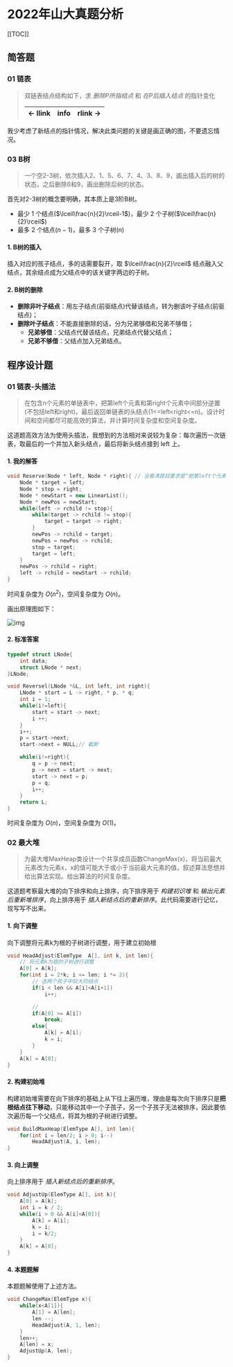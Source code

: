 # 2022年山大真题分析

[[TOC]]

## 简答题

### 01 链表

> 双链表结点结构如下，求 *删除P所指结点* 和 *在P后插入结点* 的指针变化
>
> | <- llink | info | rlink -> |
> |:---:  |:---: |:---:  |

我少考虑了新结点的指针情况，解决此类问题的关键是画正确的图，不要遗忘情况。

### 03 B树

> 一个空2-3树，依次插入2、1、5、6、7、4、3、8、9，画出插入后的树的状态，之后删除6和9，画出删除后树的状态。

首先对2-3树的概念要明确，其本质上是3阶B树。

- 最少 1 个结点($\lceil\frac{n}{2}\rceil-1$)，最少 2 个子树($\lceil\frac{n}{2}\rceil$)
- 最多 2 个结点($n-1$)，最多 3 个子树($n$)

#### 1. B树的插入

插入对应的孩子结点，多的话需要裂开，取 $\lceil\frac{n}{2}\rceil$ 结点融入父结点，其余结点成为父结点中的该关键字两边的子树。

#### 2. B树的删除

- **删除非叶子结点**：用左子结点(前驱结点)代替该结点，转为删该叶子结点(前驱结点)；
- **删除叶子结点**：不能直接删除的话，分为兄弟够借和兄弟不够借；
  - **兄弟够借**：父结点代替该结点，兄弟结点代替父结点；
  - **兄弟不够借**：父结点加入兄弟结点。


## 程序设计题

### 01 链表-头插法

> 在包含n个元素的单链表中，把第left个元素和第right个元素中间部分逆置(不包括left和right)，最后返回单链表的头结点(1<=left<right<=n)。设计时间和空间都尽可能高效的算法，并计算时间复杂度和空间复杂度。

这道题高效方法为使用头插法，我想到的方法相对来说较为复杂：每次遍历一次链表，取最后的一个并加入新头结点，最后将新头结点接到 left 上。

<!-- <div  class="img-program-sdu-2022">
<img src="https://mysite-bucket.oss-cn-wulanchabu.aliyuncs.com/blog_img/%E5%B1%B1%E5%A4%A72022%E6%95%B0%E6%8D%AE%E7%BB%93%E6%9E%84%E7%AD%94%E9%A2%98%E6%80%9D%E8%B7%AF%E5%9B%BE.jpg?x-oss-process=style/small_size_rule" /> 
</div> -->

#### 1. 我的解答

```cpp
void Reserve(Node * left, Node * right){ // 没看清题目要求是“把第left个元素和第right个元素中间部分逆置”，以为是两个结点
    Node * target = left;
    Node * stop = right;
    Node * newStart = new LinearList();
    Node * newPos = newStart;
    while(left -> rchild != stop){
        while(target -> rchild != stop){
            target = target -> right;
        }
        newPos -> rchild = target;
        newPos = newPos -> rchild;
        stop = target;
        target = left;
    }
    newPos -> rchild = right;
    left -> rchild = newStart -> rchild;
}
```

时间复杂度为  $O(n^2)$，空间复杂度为 $O(n)$。


画出原理图如下：

![img](https://mysite-bucket.oss-cn-wulanchabu.aliyuncs.com/blog_img/%E5%B1%B1%E5%A4%A72022%E6%95%B0%E6%8D%AE%E7%BB%93%E6%9E%84%E7%AD%94%E9%A2%98%E6%80%9D%E8%B7%AF%E5%9B%BE.jpg?x-oss-process=style/small_size_rule)

#### 2. 标准答案

```cpp
typedef struct LNode{
    int data;
    struct LNode * next;
}LNode;

void Reversel(LNode *&L, int left, int right){
    LNode * start = L -> right, * p, * q;
    int i = 1;
    while(i!=left){
        start = start -> next;
        i ++;
    }
    i++;
    p = start->next;
    start->next = NULL;// 截断

    while(i!=right){
        q = p -> next;
        p -> next = start -> next;
        start -> next = p;
        p = q;
        i++;
    }
    return L;
}
```

时间复杂度为 $O(n)$，空间复杂度为 $O(1)$。

### 02 最大堆

> 为最大堆MaxHeap类设计一个共享成员函数ChangeMax(x)，将当前最大元素改为元素x，x的值可能大于或小于当前最大元素的值，叙述算法思想并给出算法实现。给出算法的时间复杂度。

这道题考察最大堆的向下排序和向上排序，向下排序用于 *构建初识堆* 和 *输出元素后重新堆排序*，向上排序用于 *插入新结点后的重新排序*。此代码需要进行记忆，现写写不出来。

#### 1. 向下调整

向下调整将元素k为根的子树进行调整，用于建立初始根

```cpp
void HeadAdjust(ElemType  A[], int k, int len){
    // 将元素k为根的子树进行调整
    A[0] = A[k];
    for(int i = 2*k; i <= len; i *= 2){
        // 选两个孩子中较大的结点
        if(i < len && A[i]<A[i+1])
            i++;

        // 
        if(A[0] >= A[i])
            break;
        else{
            A[k] = A[i];
            k = i;
        }
    }
    A[k] = A[0];
}
```

#### 2. 构建初始堆

构建初始堆需要在向下排序的基础上从下往上遍历堆，理由是每次向下排序只是**把根结点往下移动**，只能移动其中一个子孩子，另一个子孩子无法被排序，因此要依次遍历每一个父结点，将其为根的子树进行调整。

```cpp
void BuildMaxHeap(ElemType A[], int len){
    for(int i = len/2; i > 0; i--)
        HeadAdjust(A, i, len);
}
```

#### 3. 向上调整

向上排序用于 *插入新结点后的重新排序*。

```cpp
void AdjustUp(ElemType A[], int k){
    A[0] = A[k];
    int i = k / 2;
    while(i > 0 && A[i]<A[0]){
        A[k] = A[i];
        k = i;
        i = k/2;
    }
    A[k] = A[0];
}
```

#### 4. 本题题解

本题题解使用了上述方法。

```cpp
void ChangeMax(ElemType x){
    while(x<A[1]){
        A[1] = A[len];
        len --;
        HeadAdjust(A, 1, len);
    }
    len++;
    A[len] = x;
    AdjustUp(A, len);
}
```

